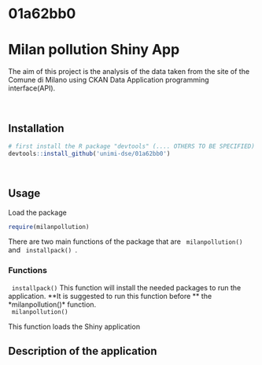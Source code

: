 # 01a62bb0

<h1> Milan pollution Shiny App </h1>
<p> The aim of this project is the analysis of the data taken from the site of the Comune di Milano using CKAN Data Application programming interface(API). </p>
<br>
<h2> Installation</h2>

```R
# first install the R package "devtools" (.... OTHERS TO BE SPECIFIED) if not installed
devtools::install_github('unimi-dse/01a62bb0')
```

<br>
<h2> Usage</h2>
<p> Load the package </p>

```R
require(milanpollution)
```

<p> There are two main functions of the package that are <code> milanpollution()</code> and <code> installpack() </code>.
  
 <h3> Functions </h3>
 <code> installpack()</code>
 This function will install the needed packages to run the application. **It is suggested to run this function before ** the *milanpollution()* function.

<br>
 <code> milanpollution()</code>
  <p> This function loads the Shiny  application </p>
  
  
 <h2> Description of the application </h2>
